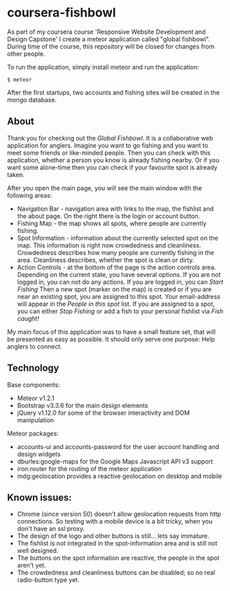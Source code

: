 # coursera-fishbowl
As part of my coursera course 'Responsive Website Development and Design Capstone' I create a meteor application called "global fishbowl". During time of the course, this repository will be closed for changes from other people.

To run the application, simply install meteor and run the application:
```
$ meteor
```

After the first startups, two accounts and fishing sites will be created in the mongo database.

## About

Thank you for checking out the *Global Fishbowl*. It is a collaborative web application for anglers. Imagine you want to go fishing and you want to meet some friends or like-minded people. Then you can check with this application, whether a person you know is already fishing nearby. Or if you want some alone-time then you can check if your favourite spot is already taken.    
  
After you open the main page, you will see the main window with the following areas:
* Navigation Bar - navigation area with links to the map, the fishlist and the about page. On the right there is the login or account button.
* Fishing Map - the map shows all spots, where people are currently fishing.
* Spot Information - information about the currently selected spot on the map. This information is right now crowdedness and cleanliness. Crowdedness describes how many people are currently fishing in the area. Cleanliness describes, whether the spot is clean or dirty.
* Action Controls - at the bottom of the page is the action controls area. Depending on the current state, you have several options. If you are not logged in, you can not do any actions. If you are logged in, you can *Start Fishing* Then a new spot (marker on the map) is created or if you are near an existing spot, you are assigned to this spot. Your email-address will appear in the *People in this spot* list. If you are assigned to a spot, you can either *Stop Fishing* or add a fish to your personal fishlist via *Fish caught!*

My main focus of this application was to have a small feature set, that will be presented as easy as possible. It should only serve one purpose: Help anglers to connect.

## Technology

Base components:
* Meteor v1.2.1
* Bootstrap v3.3.6 for the main design elements
* jQuery v1.12.0 for some of the browser interactivity and DOM manipulation

Meteor packages:
* accounts-ui and accounts-password for the user account handling and design widgets
* dburles:google-maps for the Google Maps Javascript API v3 support
* iron:router for the routing of the meteor application
* mdg:geolocation provides a reactive geolocation on desktop and mobile


## Known issues:

* Chrome (since version 50) doesn't allow geolocation requests from http connections. So testing with a mobile device is a bit tricky, when you don't have an ssl proxy.
* The design of the logo and other buttons is still... lets say immature.
* The fishlist is not integrated in the spot-information area and is still not well designed.
* The buttons on the spot information are reactive, the people in the spot aren't yet.
* The crowdedness and cleanliness buttons can be disabled; so no real radio-button type yet.


